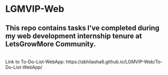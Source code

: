 # LGMVIP-Web
This repo contains tasks I've completed during my web development internship tenure at LetsGrowMore Community.
-----------------------------------------------------------------------------------------------------------------
<br>
Link to To-Do-List-WebApp: https://abhilasha6.github.io/LGMVIP-Web/To-Do-List-WebApp/